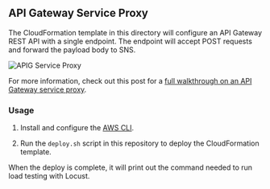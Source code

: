 ## API Gateway Service Proxy

The CloudFormation template in this directory will configure an API Gateway REST API with a single endpoint. The endpoint will accept POST requests and forward the payload body to SNS.

![APIG Service Proxy](https://user-images.githubusercontent.com/6509926/53012281-249a8580-3408-11e9-91e6-c64cfc82a434.png)

For more information, check out this post for a [full walkthrough on an API Gateway service proxy](https://www.alexdebrie.com/posts/aws-api-gateway-service-proxy/).

### Usage

1. Install and configure the [AWS CLI](https://aws.amazon.com/cli/).

2. Run the `deploy.sh` script in this repository to deploy the CloudFormation template.

When the deploy is complete, it will print out the command needed to run load testing with Locust.
